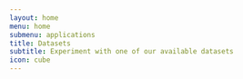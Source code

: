 ```yaml
---
layout: home
menu: home
submenu: applications
title: Datasets
subtitle: Experiment with one of our available datasets
icon: cube
---
```

